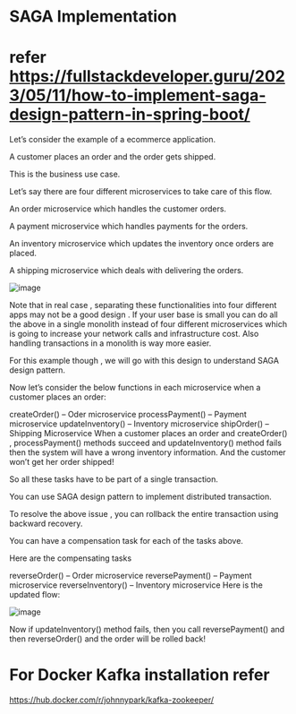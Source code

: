 # SAGA Implementation
# refer https://fullstackdeveloper.guru/2023/05/11/how-to-implement-saga-design-pattern-in-spring-boot/
Let’s consider the example of a ecommerce application.

A customer places an order and the order gets shipped.

This is the business use case.

Let’s say there are four different microservices to take care of this flow.

An order microservice which handles the customer orders.

A payment microservice which handles payments for the orders.

An inventory microservice which updates the inventory once orders are placed.

A shipping microservice which deals with delivering the orders.

![image](https://github.com/KeshavVerma/SAGA/assets/17050463/9ae4dbd3-8504-408c-b143-a514c0ff79d9)

Note that in real case , separating these functionalities into four different apps may not be a good design . If your user base is small you can do all the above in a single monolith instead of four different microservices which is going to increase your network calls and infrastructure cost. Also handling transactions in a monolith is way more easier.

For this example though , we will go with this design to understand SAGA design pattern.

Now let’s consider the below functions in each microservice when a customer places an order:

createOrder() – Oder microservice
processPayment() – Payment microservice
updateInventory() – Inventory microservice
shipOrder() – Shipping Microservice
When a customer places an order and createOrder() , processPayment() methods succeed and updateInventory() method fails then the system will have a wrong inventory information. And the customer won’t get her order shipped!

So all these tasks have to be part of a single transaction.

You can use SAGA design pattern to implement distributed transaction.

To resolve the above issue , you can rollback the entire transaction using backward recovery.

You can have a compensation task for each of the tasks above.

Here are the compensating tasks

reverseOrder() – Order microservice
reversePayment() – Payment microservice
reverseInventory() – Inventory microservice
Here is the updated flow:

![image](https://github.com/KeshavVerma/SAGA/assets/17050463/cfcfb97c-7933-4d2e-8d2c-e3617c23348e)


Now if updateInventory() method fails, then you call reversePayment() and then reverseOrder() and the order will be rolled back!

# For Docker Kafka installation refer
https://hub.docker.com/r/johnnypark/kafka-zookeeper/
